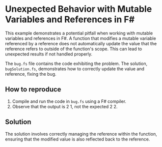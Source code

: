 # Unexpected Behavior with Mutable Variables and References in F#

This example demonstrates a potential pitfall when working with mutable variables and references in F#.  A function that modifies a mutable variable referenced by a reference does not automatically update the value that the reference refers to outside of the function's scope.  This can lead to unexpected results if not handled properly.

The `bug.fs` file contains the code exhibiting the problem.  The solution, `bugSolution.fs`, demonstrates how to correctly update the value and reference, fixing the bug.

## How to reproduce
1.  Compile and run the code in `bug.fs` using a F# compiler.
2.  Observe that the output is 2 1, not the expected 2 2.

## Solution
The solution involves correctly managing the reference within the function, ensuring that the modified value is also reflected back to the reference.